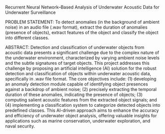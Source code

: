 Recurrent Neural Network–Based Analysis of Underwater Acoustic Data for Underwater Surveillance

PROBLEM STATEMENT:
To detect anomalies (in the background of ambient noise) in an audio file (.wav format), extract the duration of anomalies (presence of objects), extract features of the object and classify the object into different classes.

ABSTRACT:
Detection and classification of underwater objects from acoustic data presents a significant challenge due to the complex nature of the underwater environment, characterized by varying ambient noise levels and the subtle signatures of target objects. This project addresses this challenge by proposing an artificial intelligence (AI) solution for the robust detection and classification of objects within underwater acoustic data, specifically in .wav file format. The core objectives include: (1) developing an anomaly detection module capable of identifying object presences against a backdrop of ambient noise; (2) precisely extracting the temporal duration of these anomalies, indicating the presence of objects; (3) computing salient acoustic features from the extracted object signals; and (4) implementing a classification system to categorize detected objects into predefined classes. This AI-driven approach aims to enhance the accuracy and efficiency of underwater object analysis, offering valuable insights for applications such as marine conservation, underwater exploration, and naval security.
